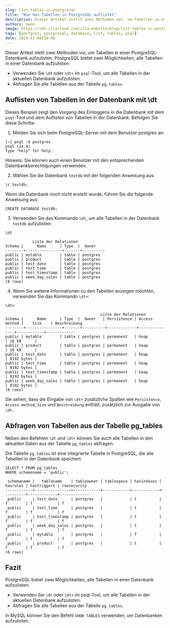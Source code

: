 ```yaml
---
slug: list-tables-in-postgresql
title: "Wie man Tabellen in PostgreSQL auflistet"
description: Dieser Artikel stellt zwei Methoden vor, um Tabellen in einer PostgreSQL-Datenbank aufzulisten. PostgreSQL bietet zwei Möglichkeiten, alle Tabellen in einer Datenbank aufzulisten.
authors: owen
image: https://cdn.illacloud.com/illa-website/blog/list-tables-in-postgresql/cover.webp
tags: [postgres, postgresql, database, list, tables, psql]
date: 2024-01-04T10:00
---
```


Dieser Artikel stellt zwei Methoden vor, um Tabellen in einer PostgreSQL-Datenbank aufzulisten. PostgreSQL bietet zwei Möglichkeiten, alle Tabellen in einer Datenbank aufzulisten:

- Verwenden Sie `\dt` oder `\dt+` im `psql`-Tool, um alle Tabellen in der aktuellen Datenbank aufzulisten.
- Abfragen Sie alle Tabellen aus der Tabelle `pg_tables`.

## Auflisten von Tabellen in der Datenbank mit \dt

Dieses Beispiel zeigt den Vorgang des Einloggens in die Datenbank mit dem `psql`-Tool und dem Auflisten von Tabellen in der Datenbank. Befolgen Sie diese Schritte:

1. Melden Sie sich beim PostgreSQL-Server mit dem Benutzer postgres an:

```shell
[~] psql -U postgres
psql (14.4)
Type "help" for help.
```

Hinweis: Sie können auch einen Benutzer mit den entsprechenden Datenbankberechtigungen verwenden.

2. Wählen Sie die Datenbank `testdb` mit der folgenden Anweisung aus:

```shell
\c testdb;
```

Wenn die Datenbank noch nicht erstellt wurde, führen Sie die folgende Anweisung aus:

```shell
CREATE DATABASE testdb;
```

3. Verwenden Sie das Kommando `\dt`, um alle Tabellen in der Datenbank `testdb` aufzulisten:

```shell
\dt
```

```shell
            Liste der Relationen
Schema |      Name      | Type  |  Owner
--------+----------------+-------+----------
public | mytable        | table | postgres
public | product        | table | postgres
public | test_date      | table | postgres
public | test_time      | table | postgres
public | test_timestamp | table | postgres
public | week_day_sales | table | postgres
(6 rows)
```

4. Wenn Sie weitere Informationen zu den Tabellen anzeigen möchten, verwenden Sie das Kommando `\dt+`:

```shell
\dt+
```

```shell
                                          Liste der Relationen
Schema |      Name      | Type  |  Owner   | Persistence | Access method |    Size    | Beschreibung
--------+----------------+-------+----------+-------------+---------------+------------+-------------
public | mytable        | table | postgres | permanent   | heap          | 16 kB      |
public | product        | table | postgres | permanent   | heap          | 16 kB      |
public | test_date      | table | postgres | permanent   | heap          | 8192 bytes |
public | test_time      | table | postgres | permanent   | heap          | 8192 bytes |
public | test_timestamp | table | postgres | permanent   | heap          | 8192 bytes |
public | week_day_sales | table | postgres | permanent   | heap          | 8192 bytes |
(6 rows)
```

Sie sehen, dass die Eingabe von `\dt+` zusätzliche Spalten wie `Persistence`, `Access method`, `Size` und `Beschreibung` enthält, zusätzlich zur Ausgabe von `\dt`.

## Abfragen von Tabellen aus der Tabelle pg_tables

Neben den Befehlen `\dt` und `\dt+` können Sie auch alle Tabellen in den aktuellen Daten aus der Tabelle `pg_tables` abfragen.

Die Tabelle `pg_tables` ist eine integrierte Tabelle in PostgreSQL, die alle Tabellen in der Datenbank speichert.

```shell
SELECT * FROM pg_tables
WHERE schemaname = 'public';
```

```shell
 schemaname |   tablename    | tableowner | tablespace | hasindexes | hasrules | hastriggers | rowsecurity
------------+----------------+------------+------------+------------+----------+-------------+-------------
 public     | test_date      | postgres   |            | t          | f        | f           | f
 public     | test_time      | postgres   |            | t          | f        | f           | f
 public     | test_timestamp | postgres   |            | t          | f        | f           | f
 public     | week_day_sales | postgres   |            | t          | f        | f           | f
 public     | mytable        | postgres   |            | f          | f        | f           | f
 public     | product        | postgres   |            | t          | f        | f           | f
(6 rows)
```

## Fazit

PostgreSQL bietet zwei Möglichkeiten, alle Tabellen in einer Datenbank aufzulisten:

- Verwenden Sie `\dt` oder `\dt+` im psql-Tool, um alle Tabellen in der aktuellen Datenbank aufzulisten.
- Abfragen Sie alle Tabellen aus der Tabelle `pg_tables`.

In MySQL können Sie den Befehl `SHOW TABLES` verwenden, um Datenbanken aufzulisten.